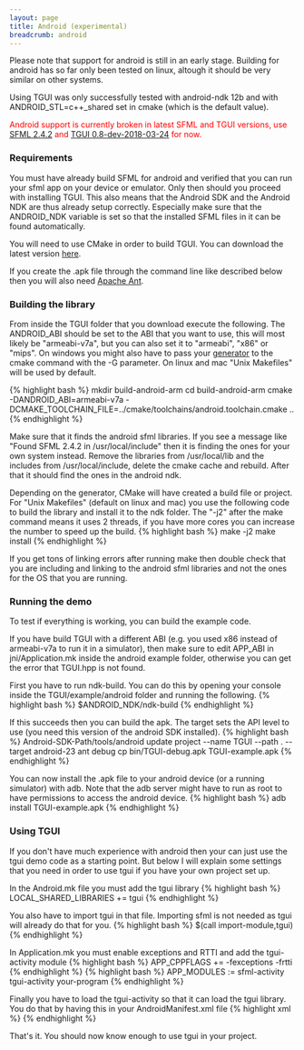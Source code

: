 ```yaml
---
layout: page
title: Android (experimental)
breadcrumb: android
---
```


Please note that support for android is still in an early stage. Building for android has so far only been tested on linux, altough it should be very similar on other systems.

Using TGUI was only successfully tested with android-ndk 12b and with ANDROID_STL=c++_shared set in cmake (which is the default value).
<!-- At least SFML 2.5 and android-ndk 13b are needed in order to use TGUI on android. -->

<span style="color:red;">Android support is currently broken in latest SFML and TGUI versions, use [SFML 2.4.2](https://www.sfml-dev.org/download/sfml/2.4.2/) and [TGUI 0.8-dev-2018-03-24](https://github.com/texus/TGUI/tree/287927d0f672cfde3d6d09d49a651bc15fe89170) for now.</span>


### Requirements

You must have already build SFML for android and verified that you can run your sfml app on your device or emulator. Only then should you proceed with installing TGUI. This also means that the Android SDK and the Android NDK are thus already setup correctly. Especially make sure that the ANDROID_NDK variable is set so that the installed SFML files in it can be found automatically.
<!-- You must have already build SFML for android and verified that you can run your sfml app on your device or emulator. Only then should you proceed with installing TGUI. This also means that the Android SDK and the Android NDK are thus already setup correctly. -->

You will need to use CMake in order to build TGUI. You can download the latest version [here](https://www.cmake.org/download/).

If you create the .apk file through the command line like described below then you will also need [Apache Ant](https://ant.apache.org).


### Building the library

From inside the TGUI folder that you download execute the following. The ANDROID_ABI should be set to the ABI that you want to use, this will most likely be "armeabi-v7a", but you can also set it to "armeabi", "x86" or "mips". On windows you might also have to pass your [generator](https://cmake.org/cmake/help/v3.0/manual/cmake-generators.7.html) to the cmake command with the -G parameter. On linux and mac "Unix Makefiles" will be used by default.
<!-- From inside the TGUI folder that you downloaded, execute the following. The CMAKE_ANDROID_ARCH_ABI variable should be set to the ABI that you want to use, this will most likely be "armeabi-v7a" for actual hardware. The targeted SDK version can be specified with CMAKE_SYSTEM_VERSION. On windows you might also have to pass your [generator](https://cmake.org/cmake/help/v3.0/manual/cmake-generators.7.html) to the cmake command with the -G parameter. On linux and mac "Unix Makefiles" will be used by default. -->
{% highlight bash %}
mkdir build-android-arm
cd build-android-arm
cmake -DANDROID_ABI=armeabi-v7a -DCMAKE_TOOLCHAIN_FILE=../cmake/toolchains/android.toolchain.cmake ..
{% endhighlight %}
<!-- cmake -DCMAKE_SYSTEM_NAME=Android -DCMAKE_ANDROID_NDK=/path/to/ndk -DCMAKE_ANDROID_STL_TYPE=c++_shared -DCMAKE_ANDROID_ARCH_ABI=x86 -DCMAKE_SYSTEM_VERSION=21 .. -->

Make sure that it finds the android sfml libraries. If you see a message like "Found SFML 2.4.2 in /usr/local/include" then it is finding the ones for your own system instead. Remove the libraries from /usr/local/lib and the includes from /usr/local/include, delete the cmake cache and rebuild. After that it should find the ones in the android ndk.

Depending on the generator, CMake will have created a build file or project. For "Unix Makefiles" (default on linux and mac) you use the following code to build the library and install it to the ndk folder. The "-j2" after the make command means it uses 2 threads, if you have more cores you can increase the number to speed up the build.
{% highlight bash %}
make -j2
make install
{% endhighlight %}

If you get tons of linking errors after running make then double check that you are including and linking to the android sfml libraries and not the ones for the OS that you are running.


### Running the demo

To test if everything is working, you can build the example code.

If you have build TGUI with a different ABI (e.g. you used x86 instead of armeabi-v7a to run it in a simulator), then make sure to edit APP_ABI in jni/Application.mk inside the android example folder, otherwise you can get the error that TGUI.hpp is not found.

First you have to run ndk-build. You can do this by opening your console inside the TGUI/example/android folder and running the following.
{% highlight bash %}
$ANDROID_NDK/ndk-build
{% endhighlight %}

If this succeeds then you can build the apk. The target sets the API level to use (you need this version of the android SDK installed).
{% highlight bash %}
Android-SDK-Path/tools/android update project --name TGUI --path . --target android-23
ant debug
cp bin/TGUI-debug.apk TGUI-example.apk
{% endhighlight %}

You can now install the .apk file to your android device (or a running simulator) with adb. Note that the adb server might have to run as root to have permissions to access the android device.
{% highlight bash %}
adb install TGUI-example.apk
{% endhighlight %}


### Using TGUI

If you don't have much experience with android then your can just use the tgui demo code as a starting point. But below I will explain some settings that you need in order to use tgui if you have your own project set up.

In the Android.mk file you must add the tgui library
{% highlight bash %}
LOCAL_SHARED_LIBRARIES += tgui
{% endhighlight %}

You also have to import tgui in that file. Importing sfml is not needed as tgui will already do that for you.
{% highlight bash %}
$(call import-module,tgui)
{% endhighlight %}

In Application.mk you must enable exceptions and RTTI and add the tgui-activity module
{% highlight bash %}
APP_CPPFLAGS += -fexceptions -frtti
{% endhighlight %}
{% highlight bash %}
APP_MODULES := sfml-activity tgui-activity your-program
{% endhighlight %}

Finally you have to load the tgui-activity so that it can load the tgui library. You do that by having this in your AndroidManifest.xml file
{% highlight xml %}
<meta-data android:name="android.app.lib_name" android:value="sfml-activity" />
<meta-data android:name="sfml.app.lib_name" android:value="tgui-activity" />
<meta-data android:name="tgui.app.lib_name" android:value="your-program" />
{% endhighlight %}

That's it. You should now know enough to use tgui in your project.
